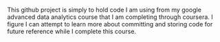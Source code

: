 This github project is simply to hold code I am using from my google advanced data analytics course that I am completing through coursera.
I figure I can attempt to learn more about committing and storing code for future reference while I complete this course.
